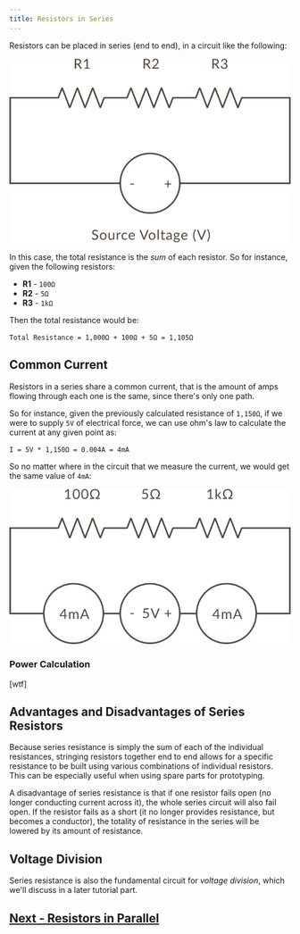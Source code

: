 ```yaml
---
title: Resistors in Series
---
```


Resistors can be placed in series (end to end), in a circuit like the following:

![](../Resistors_in_Series.svg)

In this case, the total resistance is the _sum_ of each resistor. So for instance, given the following resistors:

 * **R1** - `100Ω`
 * **R2** - `5Ω`
 * **R3** - `1kΩ`

Then the total resistance would be:

```
Total Resistance = 1,000Ω + 100Ω + 5Ω = 1,105Ω
```

## Common Current

Resistors in a series share a common current, that is the amount of amps flowing through each one is the same, since there's only one path. 


So for instance, given the previously calculated resistance of `1,150Ω`, if we were to supply `5V` of electrical force, we can use ohm's law to calculate the current at any given point as:

```
I = 5V * 1,150Ω = 0.004A = 4mA
```

So no matter where in the circuit that we measure the current, we would get the same value of `4mA`:

![](../Common_Current_w_Values.svg)

### Power Calculation

[wtf]


## Advantages and Disadvantages of Series Resistors

Because series resistance is simply the sum of each of the individual resistances, stringing resistors together end to end allows for a specific resistance to be built using various combinations of individual resistors. This can be especially useful when using spare parts for prototyping.

A disadvantage of series resistance is that if one resistor fails open (no longer conducting current across it), the whole series circuit will also fail open. If the resistor fails as a short (it no longer provides resistance, but becomes a conductor), the totality of resistance in the series will be lowered by its amount of resistance.

## Voltage Division

Series resistance is also the fundamental circuit for _voltage division_, which we'll discuss in a later tutorial part.


## [Next - Resistors in Parallel](../Resistors_in_Parallel)

<br/>